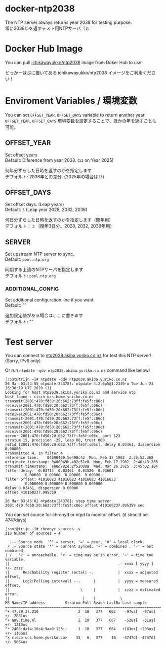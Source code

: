 # docker-ntp2038
The NTP server always returns year 2038 for testing purpose.  
常に2038年を返すテスト用NTPサーバ（ぉ

# Docker Hub Image
You can pull [ichikawayukko/ntp2038](https://hub.docker.com/r/ichikawayukko/ntp2038) image from Doker Hub to use!

どっかーはぶに置いてある ichikawayukko/ntp2038 イメージをご利用ください！

# Enviroment Variables / 環境変数
You can set `OFFSET_YEAR`, `OFFSET_DAYS` variable to return another year.  
`OFFSET_YEAR`, `OFFSET_DAYS` 環境変数を設定することで、ほかの年を返すことも可能。
## OFFSET_YEAR
Set offset years  
Default: Diference from year 2038. (`13` on Year 2025)

何年分ずらした日時を返すのかを指定します  
デフォルト: 2038年との差分（2025年の場合は`13`）
## OFFSET_DAYS
Set offset days. (Leap years)  
Default: `3` (Leap year 2028, 2032, 2036)

何日分ずらした日時を返すのかを指定します（閏年用）  
デフォルト： `3` （閏年3日分。2028, 2032, 2036年用）

## SERVER
Set upstream NTP server to sync.  
Default: `pool.ntp.org`

同期する上流のNTPサーバを指定します  
デフォルト: `pool.ntp.org`

### ADDITIONAL_CONFIG
Set additional configuration line if you want.  
Default: ""

追加設定値がある場合はここに書きます  
デフォルト: ""

# Test server
You can connect to [ntp2038.akiba.yuriko.co.nz](ntp2038.akiba.yuriko.co.nz) for test this NTP server! (Sorry, IPv6 only)

Or run `ntpdate -qdv ntp2038.akiba.yuriko.co.nz` command like below!
```
[root@trijn ~]# ntpdate -qdv ntp2038.akiba.yuriko.co.nz
26 Mar 03:44:55 ntpdate[24378]: ntpdate 4.2.6p5@1.2349-o Tue Jun 23 15:38:19 UTC 2020 (1)
Looking for host ntp2038.akiba.yuriko.co.nz and service ntp
host found : cisco-ucs.home.yuriko.co.nz
transmit(2001:470:fd50:20:662:73ff:fe5f:c06c)
receive(2001:470:fd50:20:662:73ff:fe5f:c06c)
transmit(2001:470:fd50:20:662:73ff:fe5f:c06c)
receive(2001:470:fd50:20:662:73ff:fe5f:c06c)
transmit(2001:470:fd50:20:662:73ff:fe5f:c06c)
receive(2001:470:fd50:20:662:73ff:fe5f:c06c)
transmit(2001:470:fd50:20:662:73ff:fe5f:c06c)
receive(2001:470:fd50:20:662:73ff:fe5f:c06c)
server 2001:470:fd50:20:662:73ff:fe5f:c06c, port 123
stratum 15, precision -25, leap 00, trust 000
refid [2001:470:fd50:20:662:73ff:fe5f:c06c], delay 0.03461, dispersion 0.00000
transmitted 4, in filter 4
reference time:    04000469.5e498c43  Mon, Feb 17 1902  2:39:53.368
originate timestamp: 0400049b.492c52e0  Mon, Feb 17 1902  2:40:43.285
transmit timestamp:  eb8d782e.2f52008a  Wed, Mar 26 2025  3:45:02.184
filter delay:  0.03714  0.03461  0.03526  0.03601
         0.00000  0.00000  0.00000  0.00000
filter offset: 41016023 41016023 41016023 41016023
         0.000000 0.000000 0.000000 0.000000
delay 0.03461, dispersion 0.00000
offset 410160237.095359

26 Mar 03:45:02 ntpdate[24378]: step time server 2001:470:fd50:20:662:73ff:fe5f:c06c offset 410160237.095359 sec
```

You can set source for chronyd or ntpd to monitor offset. (it should be 4747days)
```
[root@trijn ~]# chronyc sources -v
210 Number of sources = 4

  .-- Source mode  '^' = server, '=' = peer, '#' = local clock.
 / .- Source state '*' = current synced, '+' = combined , '-' = not combined,
| /   '?' = unreachable, 'x' = time may be in error, '~' = time too variable.
||                                                 .- xxxx [ yyyy ] +/- zzzz
||      Reachability register (octal) -.           |  xxxx = adjusted offset,
||      Log2(Polling interval) --.      |          |  yyyy = measured offset,
||                                \     |          |  zzzz = estimated error.
||                                 |    |           \
MS Name/IP address         Stratum Poll Reach LastRx Last sample
===============================================================================
^+ 47.79.37.210                  2  10   377   662    -97us[  -97us] +/- 2881us
^+ any.time.nl                   2  10   377   667    -52us[  -31us] +/- 1313us
^* 2406:da14:10c4:9aa0:123::     1  10   377   664   +183us[ +203us] +/- 1166us
^x cisco-ucs.home.yuriko.co>    15   6   377    16   -4747d[ -4747d] +/- 5684us
```
